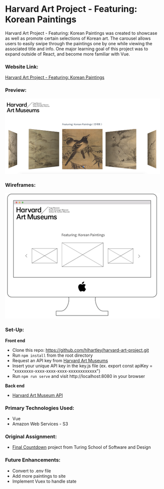 # Harvard Art Project - Featuring: Korean Paintings

Harvard Art Project - Featuring: Korean Paintings was created to showcase as well as promote certain selections of Korean art. The carousel allows users to easily swipe through the paintings one by one while viewing the associated title and info. One major learning goal of this project was to expand outside of React, and become more familiar with Vue.

### Website Link:
[Harvard Art Project - Featuring: Korean Paintings](http://harvard-art-project.s3-website-us-west-2.amazonaws.com/)

### Preview:
![Final Screenshot](harvard-art-project-ss.png)

### Wireframes:
![Wireframes](korean-paintings-ss.png)

### Set-Up:
**Front end**  
* Clone this repo: https://github.com/hlhartley/harvard-art-project.git
* Run `npm install` from the root directory
* Request an API key from [Harvard Art Museums](https://www.harvardartmuseums.org/collections/api)
* Insert your unique API key in the key.js file (ex. export const apiKey = "xxxxxxxx-xxxx-xxxx-xxxx-xxxxxxxxxxxx")
* Run `npm run serve` and visit http://localhost:8080 in your browser

**Back end**   
* [Harvard Art Museum API](https://www.harvardartmuseums.org/collections/api)

### Primary Technologies Used:
* Vue
* Amazon Web Services - S3

### Original Assignment: 
* [Final Countdown](http://frontend.turing.io/projects/final-countdown.html) project from Turing School of Software and Design

### Future Enhancements:
* Convert to .env file
* Add more paintings to site
* Implement Vuex to handle state
